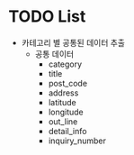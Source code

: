 # TODO List

- 카테고리 별 공통된 데이터 추출
  - 공통 데이터
    - category 
    - title
    - post_code
    - address
    - latitude
    - longitude
    - out_line
    - detail_info
    - inquiry_number